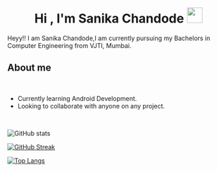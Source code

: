 <!-- ### Hi there 👋 -->

<!--
**sani203002/sani203002** is a ✨ _special_ ✨ repository because its `README.md` (this file) appears on your GitHub profile.

Here are some ideas to get you started:

- 🔭 I’m currently working on ...
- 🌱 I’m currently learning ...
- 👯 I’m looking to collaborate on ...
- 🤔 I’m looking for help with ...
- 💬 Ask me about ...
- 📫 How to reach me: ...
- 😄 Pronouns: ...
- ⚡ Fun fact: ...
-->
<h1 align="center"><b>Hi , I'm Sanika Chandode </b>
  <img src="https://media.giphy.com/media/hvRJCLFzcasrR4ia7z/giphy.gif" width="35"></h1>
  
Heyy!! I am Sanika Chandode,I am currently pursuing my Bachelors in Computer Engineering from VJTI, Mumbai.
	
## About me

<br>

- Currently learning Android Development.
- Looking to collaborate with anyone on any project.

<br>

![GitHub stats](https://github-readme-stats.vercel.app/api?username=sani203002&show_icons=true&theme=dark)

[![GitHub Streak](https://github-readme-streak-stats.herokuapp.com?user=sani203002&theme=dark&hide_border=true)](https://git.io/streak-stats)
<br>

<!-- ![](https://visitor-badge.laobi.icu/badge?page_id=sani203002.sani203002) -->


[![Top Langs](https://github-readme-stats.vercel.app/api/top-langs/?username=sani203002&theme=great-gatsby&layout=compact)](https://github.com/sani203002)
